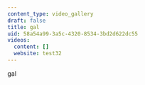 ```yaml
---
content_type: video_gallery
draft: false
title: gal
uid: 58a54a99-3a5c-4320-8534-3bd2d622dc55
videos:
  content: []
  website: test32
---
```

gal
